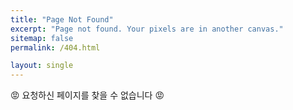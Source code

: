 ```yaml
---
title: "Page Not Found"
excerpt: "Page not found. Your pixels are in another canvas."
sitemap: false
permalink: /404.html

layout: single
---
```


😡 요청하신 페이지를 찾을 수 없습니다 😡

<script>
  var GOOG_FIXURL_LANG = 'en';
  var GOOG_FIXURL_SITE = '{{ site.url }}'
</script>
<script src="https://linkhelp.clients.google.com/tbproxy/lh/wm/fixurl.js">
</script>